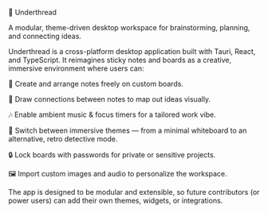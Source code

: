 🔐 Underthread

A modular, theme-driven desktop workspace for brainstorming, planning, and connecting ideas.

Underthread is a cross-platform desktop application built with Tauri, React, and TypeScript. It reimagines sticky notes and boards as a creative, immersive environment where users can:

📝 Create and arrange notes freely on custom boards.

🔗 Draw connections between notes to map out ideas visually.

🎶 Enable ambient music & focus timers for a tailored work vibe.

🎨 Switch between immersive themes — from a minimal whiteboard to an alternative, retro detective mode.

🔒 Lock boards with passwords for private or sensitive projects.

🖼️ Import custom images and audio to personalize the workspace.

The app is designed to be modular and extensible, so future contributors (or power users) can add their own themes, widgets, or integrations.
